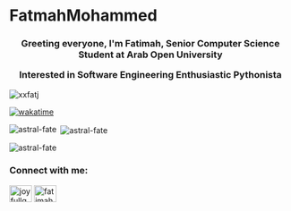 # FatmahMohammed






<h3 align="center">Greeting everyone, I'm Fatimah,
  Senior Computer Science Student at Arab Open University

 Interested in Software Engineering 
 Enthusiastic Pythonista

 </h3>

<p align="left"> <img src="https://komarev.com/ghpvc/?username=astral-fate&label=Profile%20views&color=0e75b6&style=flat" alt="xxfatj" /> </p>


  








<a href="https://wakatime.com/badge/user/88d0a848-b7a5-4232-bf59-49133d9e54c0/project/cf98fde6-9fdc-459e-9a14-2284d819b632"><img src="https://wakatime.com/badge/user/88d0a848-b7a5-4232-bf59-49133d9e54c0/project/cf98fde6-9fdc-459e-9a14-2284d819b632.svg" alt="wakatime"></a>
  
  

<p><img align="left" src="https://github-readme-stats.vercel.app/api/top-langs?username=astral-fate&show_icons=true&locale=en&layout=compact" alt="astral-fate" /></p>

<p>&nbsp;<img align="center" src="https://github-readme-stats.vercel.app/api?username=astral-fate&show_icons=true&locale=en" alt="astral-fate" /></p>

<p><img align="center" src="https://github-readme-streak-stats.herokuapp.com/?user=astral-fate&" alt="astral-fate" /></p>





<h3 align="left">Connect with me:</h3>
<p align="left">
<a href="https://twitter.com/joyfullguess" target="blank"><img align="center" src="https://raw.githubusercontent.com/rahuldkjain/github-profile-readme-generator/master/src/images/icons/Social/twitter.svg" alt="joyfullguess" height="30" width="40" /></a>
<a href="https://linkedin.com/in/fatimah-emad-el-den-6aa455201" target="blank"><img align="center" src="https://raw.githubusercontent.com/rahuldkjain/github-profile-readme-generator/master/src/images/icons/Social/linked-in-alt.svg" alt="fatimah-emad-el-den-6aa455201" height="30" width="40" /></a>
</p> 


